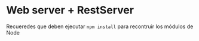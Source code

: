 # Web server + RestServer
Recueredes que  deben ejecutar ``` npm install ``` para recontruir los módulos de Node
